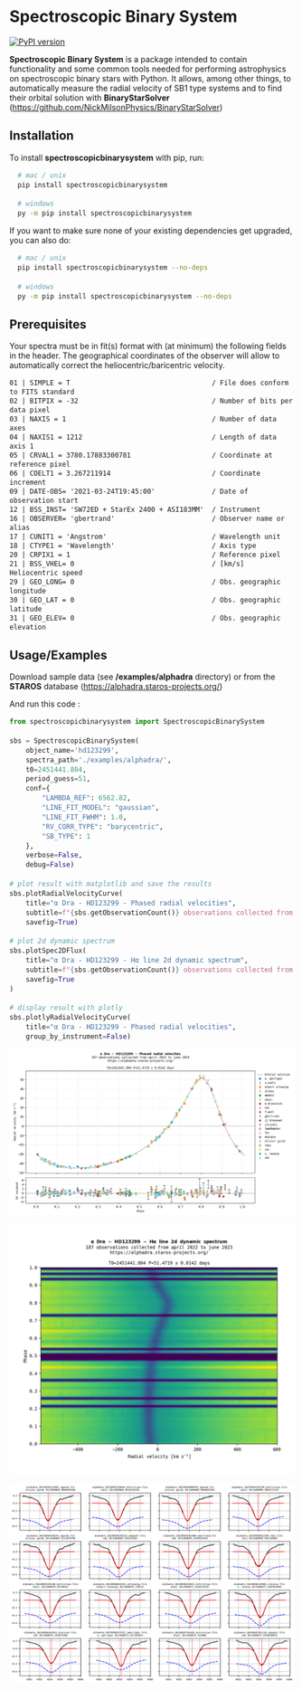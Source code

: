 
# Spectroscopic Binary System

[![PyPI version](https://badge.fury.io/py/spectroscopicbinarysystem.svg?1.5.0)](https://badge.fury.io/py/spectroscopicbinarysystem)

**Spectroscopic Binary System** is a package intended to contain functionality and some common tools needed for performing astrophysics on spectroscopic binary stars with Python. It allows, among other things, to automatically measure the radial velocity of SB1 type systems and to find their orbital solution with **BinaryStarSolver** (https://github.com/NickMilsonPhysics/BinaryStarSolver)


## Installation

To install **spectroscopicbinarysystem** with pip, run:
```bash
  # mac / unix
  pip install spectroscopicbinarysystem

  # windows
  py -m pip install spectroscopicbinarysystem
```

If you want to make sure none of your existing dependencies get upgraded, you can also do:
```bash
  # mac / unix
  pip install spectroscopicbinarysystem --no-deps 

  # windows
  py -m pip install spectroscopicbinarysystem --no-deps
```

## Prerequisites

Your spectra must be in fit(s) format with (at minimum) the following fields in the header.
The geographical coordinates of the observer will allow to automatically correct the heliocentric/baricentric velocity.
```
01 | SIMPLE = T                                   / File does conform to FITS standard
02 | BITPIX = -32                                 / Number of bits per data pixel
03 | NAXIS = 1                                    / Number of data axes
04 | NAXIS1 = 1212                                / Length of data axis 1
05 | CRVAL1 = 3780.17883300781                    / Coordinate at reference pixel
06 | CDELT1 = 3.267211914                         / Coordinate increment
09 | DATE-OBS= '2021-03-24T19:45:00'              / Date of observation start
12 | BSS_INST= 'SW72ED + StarEx 2400 + ASI183MM'  / Instrument
16 | OBSERVER= 'gbertrand'                        / Observer name or alias
17 | CUNIT1 = 'Angstrom'                          / Wavelength unit
18 | CTYPE1 = 'Wavelength'                        / Axis type
20 | CRPIX1 = 1                                   / Reference pixel
21 | BSS_VHEL= 0                                  / [km/s] Heliocentric speed
29 | GEO_LONG= 0                                  / Obs. geographic longitude
30 | GEO_LAT = 0                                  / Obs. geographic latitude
31 | GEO_ELEV= 0                                  / Obs. geographic elevation
```


## Usage/Examples

Download sample data (see **/examples/alphadra** directory) or from the **STAROS** database (https://alphadra.staros-projects.org/)

And run this code :

```python
from spectroscopicbinarysystem import SpectroscopicBinarySystem

sbs = SpectroscopicBinarySystem(
    object_name='hd123299',
    spectra_path='./examples/alphadra/',
    t0=2451441.804,
    period_guess=51,
    conf={
        "LAMBDA_REF": 6562.82,
        "LINE_FIT_MODEL": "gaussian",
        "LINE_FIT_FWHM": 1.0,
        "RV_CORR_TYPE": "barycentric",
        "SB_TYPE": 1
    },
    verbose=False,
    debug=False)

# plot result with matplotlib and save the results
sbs.plotRadialVelocityCurve(
    title="α Dra - HD123299 - Phased radial velocities",
    subtitle=f"{sbs.getObservationCount()} observations collected from april 2022 to may 2023\nhttps://alphadra.staros-projects.org/\n",
    savefig=True)

# plot 2d dynamic spectrum
sbs.plotSpec2DFlux(
    title="α Dra - HD123299 - Hα line 2d dynamic spectrum",
    subtitle=f"{sbs.getObservationCount()} observations collected from april 2022 to may 2023\nhttps://alphadra.staros-projects.org/\n",
    savefig=True
)

# display result with plotly
sbs.plotlyRadialVelocityCurve(
    title="α Dra - HD123299 - Phased radial velocities",
    group_by_instrument=False)

```

![results](https://github.com/guillbertrand/spectrobinarystarsystem/blob/master/examples/alphadra/hd123299_phased_result.png)

![results](https://github.com/guillbertrand/spectrobinarystarsystem/blob/master/examples/alphadra/hd123299_2d_spectrum_result.png)

![results](https://github.com/guillbertrand/spectrobinarystarsystem/blob/master/examples/alphadra/hd123299_debug_result_page_4.png)

